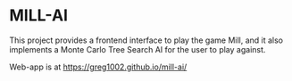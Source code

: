 # MILL-AI

This project provides a frontend interface to play the game Mill, and it also implements a Monte Carlo Tree Search AI for the user to play against.

Web-app is at https://greg1002.github.io/mill-ai/
